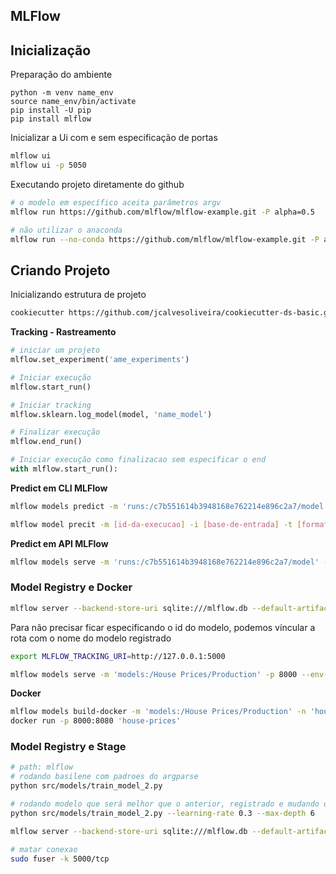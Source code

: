 ## MLFlow


## Inicialização

Preparação do ambiente
```
python -m venv name_env
source name_env/bin/activate
pip install -U pip
pip install mlflow
```

Inicializar a Ui com e sem especificação de portas
```sh
mlflow ui
mlflow ui -p 5050
```

Executando projeto diretamente do github
```sh
# o modelo em específico aceita parâmetros argv
mlflow run https://github.com/mlflow/mlflow-example.git -P alpha=0.5

# não utilizar o anaconda
mlflow run --no-conda https://github.com/mlflow/mlflow-example.git -P alpha=0.5
```

## Criando Projeto

Inicializando estrutura de projeto
```sh
cookiecutter https://github.com/jcalvesoliveira/cookiecutter-ds-basic.git
```

**Tracking - Rastreamento**
```py
# iniciar um projeto
mlflow.set_experiment('ame_experiments')

# Iniciar execução
mlflow.start_run()

# Iniciar tracking
mlflow.sklearn.log_model(model, 'name_model')

# Finalizar execução
mlflow.end_run()

# Iniciar execução como finalizacao sem especificar o end
with mlflow.start_run():

```

**Predict em CLI MLFlow**
```sh
mlflow models predict -m 'runs:/c7b551614b3948168e762214e896c2a7/model' -i 'data/processed/casas_X.csv' -t 'csv' -o 'precos2.csv' --env-manager=local

mlflow model precit -m [id-da-execucao] -i [base-de-entrada] -t [formato]  -o [arquivo-saida]
```


**Predict em API MLFlow**
```sh
mlflow models serve -m 'runs:/c7b551614b3948168e762214e896c2a7/model' -p 8000 --env-manager=local
```

###  Model Registry e Docker
```sh
mlflow server --backend-store-uri sqlite:///mlflow.db --default-artifact-root ./astifacts --host 0.0.0.0 
```

Para não precisar ficar especificando o id do modelo, podemos víncular a rota com o nome do modelo registrado
```sh
export MLFLOW_TRACKING_URI=http://127.0.0.1:5000

mlflow models serve -m 'models:/House Prices/Production' -p 8000 --env-manager=local
```

**Docker**
```sh
mlflow models build-docker -m 'models:/House Prices/Production' -n 'house-prices'
docker run -p 8000:8080 'house-prices'
```

### Model Registry e Stage
```sh
# path: mlflow
# rodando basilene com padroes do argparse
python src/models/train_model_2.py

# rodando modelo que será melhor que o anterior, registrado e mudando o stage para produção
python src/models/train_model_2.py --learning-rate 0.3 --max-depth 6

mlflow server --backend-store-uri sqlite:///mlflow.db --default-artifact-root ./artifacts --host 0.0.0.0

# matar conexao
sudo fuser -k 5000/tcp
```